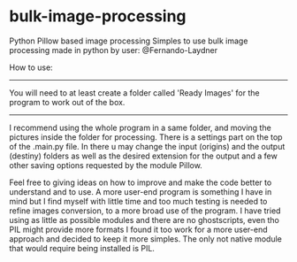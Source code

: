 # bulk-image-processing
Python Pillow based image processing
Simples to use bulk image processing made in python by user: @Fernando-Laydner 

How to use:
*******************************************************************************************************
You will need to at least create a folder called 'Ready Images' for the program to work out of the box.
*******************************************************************************************************
I recommend using the whole program in a same folder, and moving the pictures inside the folder for processing. 
There is a settings part on the top of the .main.py file. In there u may change the input (origins) and the output (destiny) folders as well as the desired extension for the output and a few other saving options requested by  the module Pillow.

Feel free to giving ideas on how to improve and make the code better to understand and to use. 
A more user-end program is something I have in mind but I find myself with little time and too much testing is needed to refine images conversion, to a more broad use of the program. 
I have tried using as little as possible modules and there are no ghostscripts, even tho PIL might provide more formats I found it too work for a more user-end approach and decided to keep it more simples. The only not native module that would require being installed is PIL.
